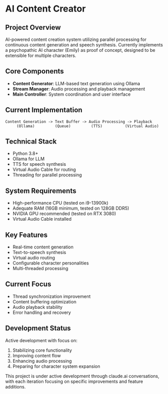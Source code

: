 # AI Content Creator

## Project Overview
AI-powered content creation system utilizing parallel processing for continuous content generation and speech synthesis. Currently implements a psychopathic AI character (Emily) as proof of concept, designed to be extensible for multiple characters.

## Core Components
- **Content Generator**: LLM-based text generation using Ollama
- **Stream Manager**: Audio processing and playback management
- **Main Controller**: System coordination and user interface

## Current Implementation
```plaintext
Content Generation -> Text Buffer -> Audio Processing -> Playback
     (Ollama)         (Queue)         (TTS)          (Virtual Audio)
```

## Technical Stack
- Python 3.8+
- Ollama for LLM
- TTS for speech synthesis
- Virtual Audio Cable for routing
- Threading for parallel processing

## System Requirements
- High-performance CPU (tested on i9-13900k)
- Adequate RAM (16GB minimum, tested on 128GB DDR5)
- NVIDIA GPU recommended (tested on RTX 3080)
- Virtual Audio Cable installed

## Key Features
- Real-time content generation
- Text-to-speech synthesis
- Virtual audio routing
- Configurable character personalities
- Multi-threaded processing

## Current Focus
- Thread synchronization improvement
- Content buffering optimization
- Audio playback stability
- Error handling and recovery

## Development Status
Active development with focus on:
1. Stabilizing core functionality
2. Improving content flow
3. Enhancing audio processing
4. Preparing for character system expansion

This project is under active development through claude.ai conversations, with each iteration focusing on specific improvements and feature additions.